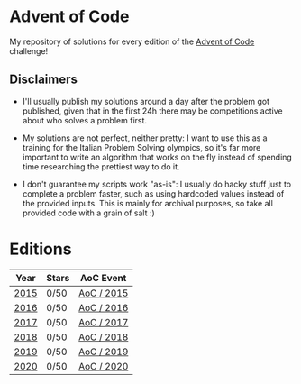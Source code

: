 # Advent of Code
My repository of solutions for every edition of the [Advent of Code](https://adventofcode.com) challenge!

## Disclaimers
- I'll usually publish my solutions around a day after the problem got published, given that in the first 24h 
there may be competitions active about who solves a problem first.

- My solutions are not perfect, neither pretty: I want to use this as a training for the Italian Problem Solving 
olympics, so it's far more important to write an algorithm that works on the fly instead of spending time researching the prettiest way to do it.

- I don't guarantee my scripts work "as-is": I usually do hacky stuff just to complete a problem faster, such as using 
hardcoded values instead of the provided inputs. This is mainly for archival purposes, so take all provided code with a 
grain of salt :)

# Editions
| Year          | Stars | AoC Event                                   |
|---------------|-------|---------------------------------------------|
| [2015](2015/) | 0/50  | [AoC / 2015](https://adventofcode.com/2015) |
| [2016](2016/) | 0/50  | [AoC / 2016](https://adventofcode.com/2016) |
| [2017](2017/) | 0/50  | [AoC / 2017](https://adventofcode.com/2017) |
| [2018](2018/) | 0/50  | [AoC / 2018](https://adventofcode.com/2018) |
| [2019](2019/) | 0/50  | [AoC / 2019](https://adventofcode.com/2019) |
| [2020](2020/) | 0/50  | [AoC / 2020](https://adventofcode.com/2020) |
